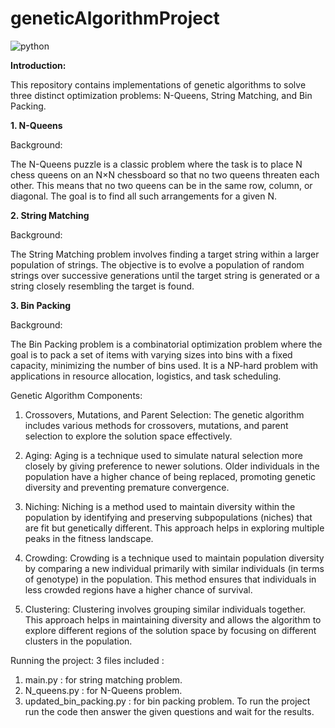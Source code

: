 # geneticAlgorithmProject
![python](https://img.shields.io/badge/Language-Python-pink)

**Introduction:**

This repository contains implementations of genetic algorithms to solve three distinct optimization problems: N-Queens, String Matching, and Bin Packing.

**1. N-Queens**

Background:

The N-Queens puzzle is a classic problem where the task is to place N chess queens on an N×N chessboard so that no two queens threaten each other. This means that no two queens can be in the same row, column, or diagonal. The goal is to find all such arrangements for a given N.

**2. String Matching**

Background:

The String Matching problem involves finding a target string within a larger population of strings. The objective is to evolve a population of random strings over successive generations until the target string is generated or a string closely resembling the target is found.

**3. Bin Packing**
   
Background:

The Bin Packing problem is a combinatorial optimization problem where the goal is to pack a set of items with varying sizes into bins with a fixed capacity, minimizing the number of bins used. It is a NP-hard problem with applications in resource allocation, logistics, and task scheduling.

Genetic Algorithm Components:
1. Crossovers, Mutations, and Parent Selection: The genetic algorithm includes various methods for crossovers, mutations, and parent selection to explore the solution space effectively.

2. Aging: Aging is a technique used to simulate natural selection more closely by giving preference to newer solutions. Older individuals in the population have a higher chance of being replaced, promoting genetic diversity and preventing premature convergence.
 
3. Niching: Niching is a method used to maintain diversity within the population by identifying and preserving subpopulations (niches) that are fit but genetically different. This approach helps in exploring multiple peaks in the fitness landscape.

4. Crowding: Crowding is a technique used to maintain population diversity by comparing a new individual primarily with similar individuals (in terms of genotype) in the population. This method ensures that individuals in less crowded regions have a higher chance of survival.

5. Clustering: Clustering involves grouping similar individuals together. This approach helps in maintaining diversity and allows the algorithm to explore different regions of the solution space by focusing on different clusters in the population.

 Running the project: 
 3 files included :
 1. main.py : for string matching problem.
 2. N_queens.py : for N-Queens problem.
 3. updated_bin_packing.py : for bin packing problem.
To run the project run the code then answer the given questions and wait for the results.

